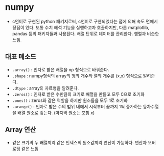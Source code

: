 # numpy
- c언어로 구현된 python 패키지로써, c언어로 구현되었다는 점에 의해 속도 면에서 장점이 있다. 보통 수치 해석 기능을 실행하고자 호출하지만, 다른 matplotlib, pandas 등의 패키지들과 사용된다. 배열 단위로 데이터를 관리한다. 행렬과 비슷한 느낌.

 ## 대표 메소드
- `.array()` : 인자로 받은 배열을 np 형식으로 바꿔준다.
- `.shape` : numpy형식의 array의 행의 개수와 열의 개수를 (x,x) 형식으로 알려준다.
- `.dtype` : array의 자료형을 알려준다.
- `.zeros()` : 인자로 받은 수만큼의 크기로 배열을 만들고 모두 0으로 초기화
- `.ones()` : zeros와 같은 역할을 하지만 원소들을 모두 1로 초기화
- `.arange()` : 인자로 받은 수의 범위 내에서 시작부터 끝까지 1씩 증가하는 등차수열을 배열 원소로 갖는다. (마지막 원소는 포함 x)

## Array 연산
- 같은 크기의 두 배열끼리 같은 인덱스의 원소값끼리 연산이 가능하다. 연산자 오버로딩 같은 느낌


